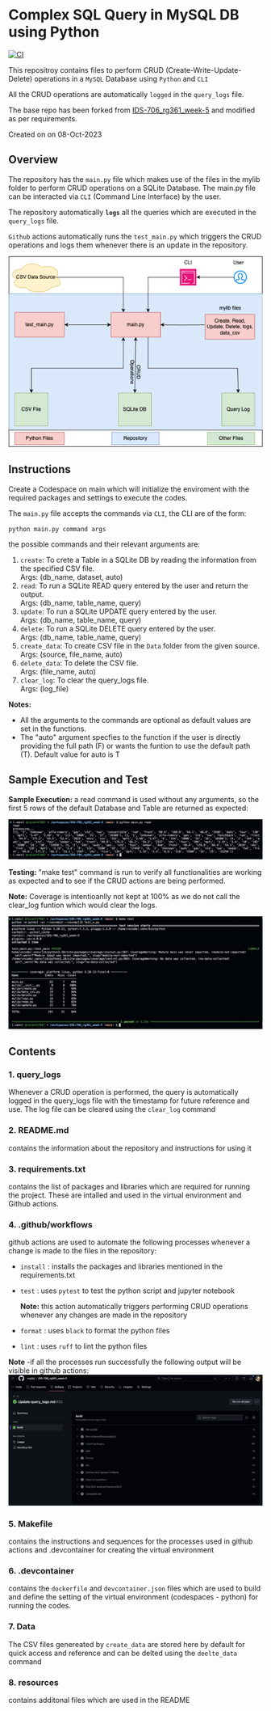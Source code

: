 # Complex SQL Query in MySQL DB using Python

[![CI](https://github.com/nogibjj/IDS-706_rg361_week-6/actions/workflows/cicd.yml/badge.svg)](https://github.com/nogibjj/IDS-706_rg361_week-6/actions/workflows/cicd.yml)

This repositroy contains files to perform CRUD (Create-Write-Update-Delete) operations in a ``MySQL`` Database using ``Python`` and ``CLI``

All the CRUD operations are automatically ``logged`` in the ``query_logs`` file.

The base repo has been forked from [IDS-706_rg361_week-5](https://github.com/nogibjj/IDS-706_rg361_week-5) and modified as per requirements.

Created on on 08-Oct-2023

## Overview

The repository has the ``main.py`` file which makes use of the files in the mylib folder to perform CRUD operations on a SQLite Database. The main.py file can be interacted via ``CLI`` (Command Line Interface) by the user.

The repository automatically **``logs``** all the queries which are executed in the ``query_logs`` file.

``Github`` actions automatically runs the ``test_main.py`` which triggers the CRUD operations and logs them whenever there is an update in the repository.

![Schema](resources/schema.png)

## Instructions

Create a Codespace on main which will initialize the enviroment with the required packages and settings to execute the codes.

The ``main.py`` file accepts the commands via ``CLI``, the CLI are of the form:

```console
python main.py command args
```
the possible commands and their relevant arguments are:
1. ``create``: To crete a Table in a SQLite DB by reading the information from the specified CSV file.<br>Args: (db_name, dataset, auto)
2. ``read``: To run a SQLite READ query entered by the user and return the output.<br>Args: (db_name, table_name, query)
3. ``update``: To run a SQLite UPDATE query entered by the user.<br>Args: (db_name, table_name, query)
4. ``delete``: To run a SQLite DELETE query entered by the user.<br>Args: (db_name, table_name, query)
5. ``create_data``: To create CSV file in the ``Data`` folder from the given source.<br>Args: (source, file_name, auto)
6. ``delete_data``: To delete the CSV file.<br>Args: (file_name, auto)
7. ``clear_log``: To clear the query_logs file.<br>Args: (log_file)

**Notes:** 
- All the arguments to the commands are optional as default values are set in the functions.
- The "auto" argument specfies to the function if the user is directly providing the full path (F) or wants the funtion to use the default path (T). Default value for auto is T

## Sample Execution and Test
  **Sample Execution:** a read command is used without any arguments, so the first 5 rows of the default Database and Table are returned as expected:

   ![Sample_Execution](resources/sample_execution.png)

**Testing:** "make test" command is run to verify all functionalities are working as expected and to see if the CRUD actions are being performed.

**Note:** Coverage is intentioanlly not kept at 100% as we do not call the clear_log funtion which would clear the logs.

![Test Execution](resources/test.png)


## Contents

### 1. query_logs
  Whenever a  CRUD operation is performed, the query is automatically logged in the query_logs file with the timestamp for future reference and use. The log file can be cleared using the ``clear_log`` command

### 2. README.md
   contains the information about the repository and instructions for using it
   
### 3. requirements.txt
   contains the list of packages and libraries which are required for running the project. These are intalled and used in the virtual environment and Github actions.
   
### 4. .github/workflows
   github actions are used to automate the following processes whenever a change is made to the files in the repository:
   - ``install`` : installs the packages and libraries mentioned in the requirements.txt
   - ``test`` : uses ``pytest`` to test the python script and jupyter notebook
      
      **Note:** this action automatically triggers performing CRUD operations whenever any changes are made in the repository
     
   - ``format`` : uses ``black`` to format the python files
   - ``lint`` : uses ``ruff`` to lint the python files
   
     
   **Note** -if all the processes run successfully the following output will be visible in github actions:
   ![Success Build](resources/build.png)
   
### 5. Makefile
   contains the instructions and sequences for the processes used in github actions and .devcontainer for creating the virtual environment
   
### 6. .devcontainer
   contains the ``dockerfile`` and ``devcontainer.json`` files which are used to build and define the setting of the virtual environment (codespaces - python) for running the codes.

### 7. Data
   The CSV files genereated by ``create_data`` are stored here by default for quick access and reference and can be delted using the ``deelte_data`` command

### 8. resources 
   contains additonal files which are used in the README




  

